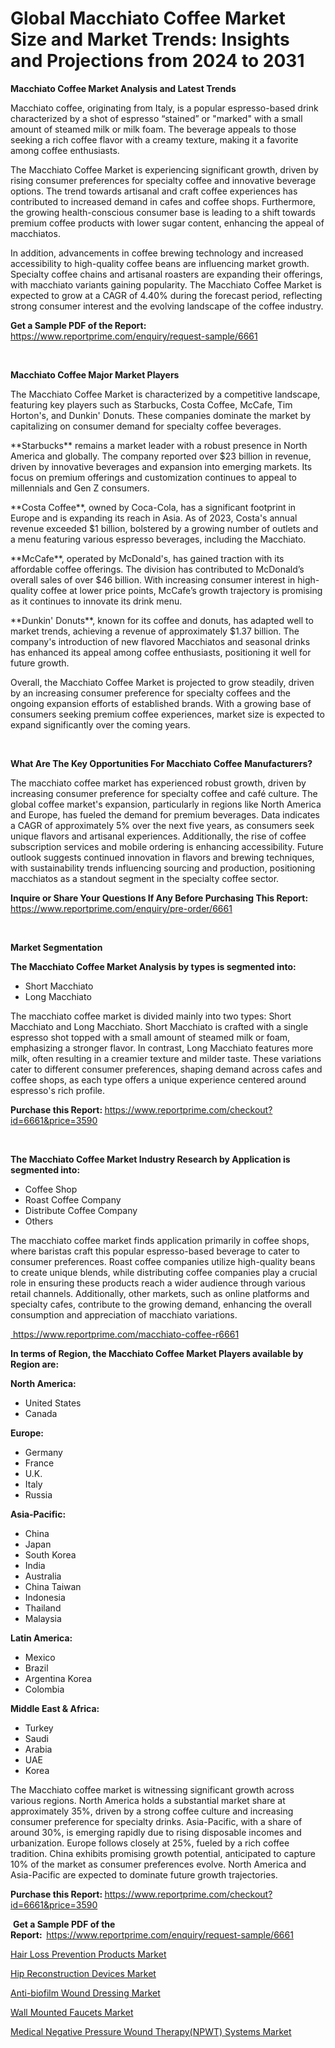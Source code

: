 <p><h1>Global Macchiato Coffee Market Size and Market Trends: Insights and Projections from 2024 to 2031</h1></p><p><strong>Macchiato Coffee Market Analysis and Latest Trends</strong></p>
<p><p>Macchiato coffee, originating from Italy, is a popular espresso-based drink characterized by a shot of espresso “stained” or "marked" with a small amount of steamed milk or milk foam. The beverage appeals to those seeking a rich coffee flavor with a creamy texture, making it a favorite among coffee enthusiasts. </p><p>The Macchiato Coffee Market is experiencing significant growth, driven by rising consumer preferences for specialty coffee and innovative beverage options. The trend towards artisanal and craft coffee experiences has contributed to increased demand in cafes and coffee shops. Furthermore, the growing health-conscious consumer base is leading to a shift towards premium coffee products with lower sugar content, enhancing the appeal of macchiatos.</p><p>In addition, advancements in coffee brewing technology and increased accessibility to high-quality coffee beans are influencing market growth. Specialty coffee chains and artisanal roasters are expanding their offerings, with macchiato variants gaining popularity. The Macchiato Coffee Market is expected to grow at a CAGR of 4.40% during the forecast period, reflecting strong consumer interest and the evolving landscape of the coffee industry.</p></p>
<p><strong>Get a Sample PDF of the Report:&nbsp;</strong> <a href="https://www.reportprime.com/enquiry/request-sample/6661">https://www.reportprime.com/enquiry/request-sample/6661</a></p>
<p>&nbsp;</p>
<p><strong>Macchiato Coffee Major Market Players</strong></p>
<p><p>The Macchiato Coffee Market is characterized by a competitive landscape, featuring key players such as Starbucks, Costa Coffee, McCafe, Tim Horton's, and Dunkin' Donuts. These companies dominate the market by capitalizing on consumer demand for specialty coffee beverages.</p><p>**Starbucks** remains a market leader with a robust presence in North America and globally. The company reported over $23 billion in revenue, driven by innovative beverages and expansion into emerging markets. Its focus on premium offerings and customization continues to appeal to millennials and Gen Z consumers.</p><p>**Costa Coffee**, owned by Coca-Cola, has a significant footprint in Europe and is expanding its reach in Asia. As of 2023, Costa's annual revenue exceeded $1 billion, bolstered by a growing number of outlets and a menu featuring various espresso beverages, including the Macchiato.</p><p>**McCafe**, operated by McDonald's, has gained traction with its affordable coffee offerings. The division has contributed to McDonald’s overall sales of over $46 billion. With increasing consumer interest in high-quality coffee at lower price points, McCafe’s growth trajectory is promising as it continues to innovate its drink menu.</p><p>**Dunkin' Donuts**, known for its coffee and donuts, has adapted well to market trends, achieving a revenue of approximately $1.37 billion. The company's introduction of new flavored Macchiatos and seasonal drinks has enhanced its appeal among coffee enthusiasts, positioning it well for future growth.</p><p>Overall, the Macchiato Coffee Market is projected to grow steadily, driven by an increasing consumer preference for specialty coffees and the ongoing expansion efforts of established brands. With a growing base of consumers seeking premium coffee experiences, market size is expected to expand significantly over the coming years.</p></p>
<p>&nbsp;</p>
<p><strong>What Are The Key Opportunities For Macchiato Coffee Manufacturers?</strong></p>
<p><p>The macchiato coffee market has experienced robust growth, driven by increasing consumer preference for specialty coffee and café culture. The global coffee market's expansion, particularly in regions like North America and Europe, has fueled the demand for premium beverages. Data indicates a CAGR of approximately 5% over the next five years, as consumers seek unique flavors and artisanal experiences. Additionally, the rise of coffee subscription services and mobile ordering is enhancing accessibility. Future outlook suggests continued innovation in flavors and brewing techniques, with sustainability trends influencing sourcing and production, positioning macchiatos as a standout segment in the specialty coffee sector.</p></p>
<p><strong>Inquire or Share Your Questions If Any Before Purchasing This Report:</strong> <a href="https://www.reportprime.com/enquiry/pre-order/6661">https://www.reportprime.com/enquiry/pre-order/6661</a></p>
<p>&nbsp;</p>
<p><strong>Market Segmentation</strong></p>
<p><strong>The Macchiato Coffee Market Analysis by types is segmented into:</strong></p>
<p><ul><li>Short Macchiato</li><li>Long Macchiato</li></ul></p>
<p><p>The macchiato coffee market is divided mainly into two types: Short Macchiato and Long Macchiato. Short Macchiato is crafted with a single espresso shot topped with a small amount of steamed milk or foam, emphasizing a stronger flavor. In contrast, Long Macchiato features more milk, often resulting in a creamier texture and milder taste. These variations cater to different consumer preferences, shaping demand across cafes and coffee shops, as each type offers a unique experience centered around espresso's rich profile.</p></p>
<p><strong>Purchase this Report:&nbsp;</strong><a href="https://www.reportprime.com/checkout?id=6661&price=3590">https://www.reportprime.com/checkout?id=6661&price=3590</a></p>
<p>&nbsp;</p>
<p><strong>The Macchiato Coffee Market Industry Research by Application is segmented into:</strong></p>
<p><ul><li>Coffee Shop</li><li>Roast Coffee Company</li><li>Distribute Coffee Company</li><li>Others</li></ul></p>
<p><p>The macchiato coffee market finds application primarily in coffee shops, where baristas craft this popular espresso-based beverage to cater to consumer preferences. Roast coffee companies utilize high-quality beans to create unique blends, while distributing coffee companies play a crucial role in ensuring these products reach a wider audience through various retail channels. Additionally, other markets, such as online platforms and specialty cafes, contribute to the growing demand, enhancing the overall consumption and appreciation of macchiato variations.</p></p>
<p><a href="https://www.reportprime.com/macchiato-coffee-r6661">&nbsp;https://www.reportprime.com/macchiato-coffee-r6661</a></p>
<p><strong>In terms of Region, the Macchiato Coffee Market Players available by Region are:</strong></p>
<p>
    <p> <strong> North America: </strong>
        <ul>
            <li>United States</li>
            <li>Canada</li>
        </ul>
        </p> 
    <p> <strong> Europe: </strong>
        <ul>
            <li>Germany</li>
            <li>France</li>
            <li>U.K.</li>
            <li>Italy</li>
            <li>Russia</li>
        </ul>
        </p> 
    <p> <strong> Asia-Pacific: </strong>
        <ul>
            <li>China</li>
            <li>Japan</li>
            <li>South Korea</li>
            <li>India</li>
            <li>Australia</li>
            <li>China Taiwan</li>
            <li>Indonesia</li>
            <li>Thailand</li>
            <li>Malaysia</li>
        </ul>
        </p> 
    <p> <strong> Latin America: </strong>
        <ul>
            <li>Mexico</li>
            <li>Brazil</li>
            <li>Argentina Korea</li>
            <li>Colombia</li>
        </ul>
        </p> 
    <p> <strong> Middle East & Africa: </strong>
        <ul>
            <li>Turkey</li>
            <li>Saudi</li>
            <li>Arabia</li>
            <li>UAE</li>
            <li>Korea</li>
        </ul>
    </p>
    </p>
<p><p>The Macchiato coffee market is witnessing significant growth across various regions. North America holds a substantial market share at approximately 35%, driven by a strong coffee culture and increasing consumer preference for specialty drinks. Asia-Pacific, with a share of around 30%, is emerging rapidly due to rising disposable incomes and urbanization. Europe follows closely at 25%, fueled by a rich coffee tradition. China exhibits promising growth potential, anticipated to capture 10% of the market as consumer preferences evolve. North America and Asia-Pacific are expected to dominate future growth trajectories.</p></p>
<p><strong>Purchase this Report: </strong><a href="https://www.reportprime.com/checkout?id=6661&price=3590">https://www.reportprime.com/checkout?id=6661&price=3590</a></p>
<p>&nbsp;<strong>Get a Sample PDF of the Report:&nbsp;&nbsp;</strong><a href="https://www.reportprime.com/enquiry/request-sample/6661">https://www.reportprime.com/enquiry/request-sample/6661</a></p>
<p><strong></strong></p>
<p><p><a href="https://medium.com/@jasmine.wilson5656/hair-loss-prevention-products-market-indicators-market-size-regional-breakdown-market-player-96b68a547bfa">Hair Loss Prevention Products Market</a></p><p><a href="https://www.linkedin.com/pulse/global-hip-reconstruction-devices-market-size-trends-analysis-q6hrf?trackingId=%2BOQAid9SQm6EDEjOyAbccQ%3D%3D">Hip Reconstruction Devices Market</a></p><p><a href="https://issuu.com/reportprime-2/docs/anti-biofilm-wound-dressing-market-_0c5a6caf78e234">Anti-biofilm Wound Dressing Market</a></p><p><a href="https://www.linkedin.com/pulse/wall-mounted-faucets-market-outlook-forecast-from-2024-2031-fyjqf?trackingId=hIYukUMeQAuqj57yV%2BawhA%3D%3D">Wall Mounted Faucets Market</a></p><p><a href="https://issuu.com/reportprime-2/docs/medical-negative-pressure-wound-the_26ed0f43daf6ea">Medical Negative Pressure Wound Therapy(NPWT) Systems Market</a></p></p>